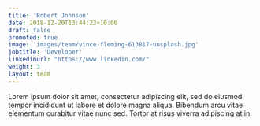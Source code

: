 ```yaml
---
title: 'Robert Johnson'
date: 2018-12-20T13:44:23+10:00
draft: false
promoted: true
image: 'images/team/vince-fleming-613817-unsplash.jpg'
jobtitle: 'Developer'
linkedinurl: "https://www.linkedin.com/"
weight: 3
layout: team
---
```


Lorem ipsum dolor sit amet, consectetur adipiscing elit, sed do eiusmod tempor incididunt ut labore et dolore magna aliqua. Bibendum arcu vitae elementum curabitur vitae nunc sed. Tortor at risus viverra adipiscing at in.